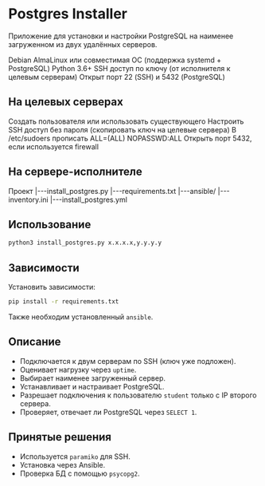 # Postgres Installer

Приложение для установки и настройки PostgreSQL на наименее загруженном из двух удалённых серверов.

Debian
AlmaLinux или совместимая ОС (поддержка systemd + PostgreSQL)
Python 3.6+
SSH доступ по ключу (от исполнителя к целевым серверам)
Открыт порт 22 (SSH) и 5432 (PostgreSQL)


## На целевых серверах

Создать пользователя или использовать существующего
Настроить SSH доступ без пароля (скопировать ключ на целевые сервера)
В /etc/sudoers прописать <user> ALL=(ALL)   NOPASSWD:ALL
Открыть порт 5432, если используется firewall

## На сервере-исполнителе
Проект
|---install_postgres.py
|---requirements.txt
|---ansible/
    |---inventory.ini
    |---install_postgres.yml

## Использование

```bash
python3 install_postgres.py x.x.x.x,y.y.y.y
```

## Зависимости

Установить зависимости:

```bash
pip install -r requirements.txt
```

Также необходим установленный `ansible`.

## Описание

- Подключается к двум серверам по SSH (ключ уже подложен).
- Оценивает нагрузку через `uptime`.
- Выбирает наименее загруженный сервер.
- Устанавливает и настраивает PostgreSQL.
- Разрешает подключения к пользователю `student` только с IP второго сервера.
- Проверяет, отвечает ли PostgreSQL через `SELECT 1`.

## Принятые решения

- Используется `paramiko` для SSH.
- Установка через Ansible.
- Проверка БД с помощью `psycopg2`.

